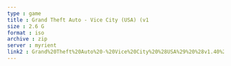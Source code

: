 ```yaml
---
type : game
title : Grand Theft Auto - Vice City (USA) (v1
size : 2.6 G
format : iso
archive : zip
server : myrient
link2 : Grand%20Theft%20Auto%20-%20Vice%20City%20%28USA%29%20%28v1.40%29
---
```

